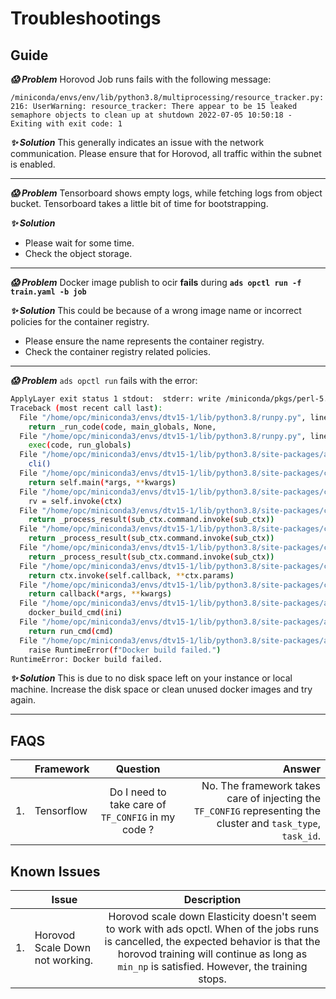# Troubleshootings

## Guide

***:scream: Problem***
Horovod Job runs fails with the following message:

```/miniconda/envs/env/lib/python3.8/multiprocessing/resource_tracker.py:216: UserWarning: resource_tracker: There appear to be 15 leaked semaphore objects to clean up at shutdown 2022-07-05 10:50:18 - Exiting with exit code: 1```

***:sparkles: Solution***
This generally indicates an issue with the network communication. Please ensure that for Horovod, all traffic within the subnet is enabled.

---

***:scream: Problem***
Tensorboard shows empty logs, while fetching logs from object bucket. Tensorboard takes a little bit of time for bootstrapping.

***:sparkles: Solution***

- Please wait for some time.
- Check the object storage.

---

***:scream: Problem***
Docker image publish to ocir **fails** during **`ads opctl run -f train.yaml -b job`**

***:sparkles: Solution***
This could be because of a wrong image name or incorrect policies for the container registry.

- Please ensure the name represents the container registry.
- Check the container registry related policies.

---

***:scream: Problem***
`ads opctl run` fails with the error:

```bash
ApplyLayer exit status 1 stdout:  stderr: write /miniconda/pkgs/perl-5.32.1-0_h7f98852_perl5/lib/perl5/5.32/core_perl/auto/Encode/JP/JP.so: no space left on device
Traceback (most recent call last):
  File "/home/opc/miniconda3/envs/dtv15-1/lib/python3.8/runpy.py", line 194, in _run_module_as_main
    return _run_code(code, main_globals, None,
  File "/home/opc/miniconda3/envs/dtv15-1/lib/python3.8/runpy.py", line 87, in _run_code
    exec(code, run_globals)
  File "/home/opc/miniconda3/envs/dtv15-1/lib/python3.8/site-packages/ads/cli.py", line 35, in <module>
    cli()
  File "/home/opc/miniconda3/envs/dtv15-1/lib/python3.8/site-packages/click/core.py", line 829, in __call__
    return self.main(*args, **kwargs)
  File "/home/opc/miniconda3/envs/dtv15-1/lib/python3.8/site-packages/click/core.py", line 782, in main
    rv = self.invoke(ctx)
  File "/home/opc/miniconda3/envs/dtv15-1/lib/python3.8/site-packages/click/core.py", line 1259, in invoke
    return _process_result(sub_ctx.command.invoke(sub_ctx))
  File "/home/opc/miniconda3/envs/dtv15-1/lib/python3.8/site-packages/click/core.py", line 1259, in invoke
    return _process_result(sub_ctx.command.invoke(sub_ctx))
  File "/home/opc/miniconda3/envs/dtv15-1/lib/python3.8/site-packages/click/core.py", line 1259, in invoke
    return _process_result(sub_ctx.command.invoke(sub_ctx))
  File "/home/opc/miniconda3/envs/dtv15-1/lib/python3.8/site-packages/click/core.py", line 1066, in invoke
    return ctx.invoke(self.callback, **ctx.params)
  File "/home/opc/miniconda3/envs/dtv15-1/lib/python3.8/site-packages/click/core.py", line 610, in invoke
    return callback(*args, **kwargs)
  File "/home/opc/miniconda3/envs/dtv15-1/lib/python3.8/site-packages/ads/opctl/distributed/cli.py", line 178, in build_image
    docker_build_cmd(ini)
  File "/home/opc/miniconda3/envs/dtv15-1/lib/python3.8/site-packages/ads/opctl/distributed/cmds.py", line 355, in docker_build_cmd
    return run_cmd(cmd)
  File "/home/opc/miniconda3/envs/dtv15-1/lib/python3.8/site-packages/ads/opctl/distributed/cmds.py", line 406, in run_cmd
    raise RuntimeError(f"Docker build failed.")
RuntimeError: Docker build failed.
```

***:sparkles: Solution***
This is due to no disk space left on your instance or local machine. Increase the disk space or clean unused docker images and try again.

---

## FAQS

| | Framework        | Question           | Answer  |
| -------------| ------------- |:-------------:| -----:|
|1. | Tensorflow   | Do I need to take care of ```TF_CONFIG``` in my code ? | No. The framework takes care of injecting the ```TF_CONFIG``` representing the cluster and ```task_type```, ```task_id```.|

## Known Issues

| | Issue        | Description           |
|-------------| ------------- |:-------------:|
|1.| Horovod Scale Down not working. | Horovod scale down Elasticity doesn't seem to work with ads opctl. When of the jobs runs is cancelled, the expected behavior is that the horovod training will continue as long as ```min_np``` is satisfied. However, the training stops.|

